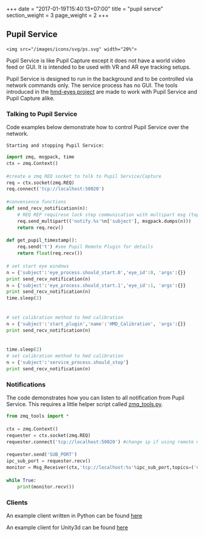 +++
date = "2017-01-19T15:40:13+07:00"
title = "pupil servce"
section_weight = 3
page_weight = 2
+++

## Pupil Service

> <p align="center">
    <img src="/images/icons/svg/ps.svg" width="20%">
  </p>

Pupil Service is like Pupil Capture except it does not have a world video feed or GUI. It is intended to be used with VR and AR eye tracking setups. 

Pupil Service is designed to run in the background and to be controlled via network commands only. The service process has no GUI. The tools introduced in the [hmd-eyes project](https://github.com/pupil-labs/hmd-eyes) are made to work with Pupil Service and Pupil Capture alike.

### Talking to Pupil Service
Code examples below demonstrate how to control Pupil Service over the network. 

```
Starting and stopping Pupil Service:
```

```python
import zmq, msgpack, time
ctx = zmq.Context()

#create a zmq REQ socket to talk to Pupil Service/Capture
req = ctx.socket(zmq.REQ)
req.connect('tcp://localhost:50020')

#convenience functions
def send_recv_notification(n):
    # REQ REP requirese lock step communication with multipart msg (topic,msgpack_encoded dict)
    req.send_multipart(('notify.%s'%n['subject'], msgpack.dumps(n)))
    return req.recv()

def get_pupil_timestamp():
    req.send('t') #see Pupil Remote Plugin for details
    return float(req.recv())

# set start eye windows
n = {'subject':'eye_process.should_start.0','eye_id':0, 'args':{}}
print send_recv_notification(n)
n = {'subject':'eye_process.should_start.1','eye_id':1, 'args':{}}
print send_recv_notification(n)
time.sleep(2)


# set calibration method to hmd calibration
n = {'subject':'start_plugin','name':'HMD_Calibration', 'args':{}}
print send_recv_notification(n)


time.sleep(2)
# set calibration method to hmd calibration
n = {'subject':'service_process.should_stop'}
print send_recv_notification(n)
```

### Notifications
The code demonstrates how you can listen to all notification from Pupil Service. This requires a little helper script called [zmq_tools.py](https://github.com/pupil-labs/hmd-eyes/blob/master/hmd_calibration/zmq_tools.py).


```python
from zmq_tools import *

ctx = zmq.Context()
requester = ctx.socket(zmq.REQ)
requester.connect('tcp://localhost:50020') #change ip if using remote machine

requester.send('SUB_PORT')
ipc_sub_port = requester.recv()
monitor = Msg_Receiver(ctx,'tcp://localhost:%s'%ipc_sub_port,topics=('notify.',)) #change ip if using remote machine

while True:
    print(monitor.recv())
```

### Clients
An example client written in Python can be found [here](https://github.com/pupil-labs/hmd-eyes/tree/master/hmd_calibration)

An example client for Unity3d can be found [here](https://github.com/pupil-labs/hmd-eyes/tree/master/unity_integration_calibration)